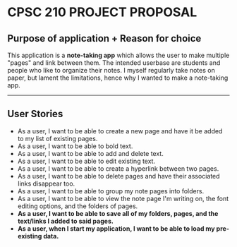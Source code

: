 # CPSC 210 PROJECT PROPOSAL

## Purpose of application + Reason for choice

This application is a **note-taking app** which allows the user to make multiple "pages" and link between
them. The intended userbase are students and people who like to organize their notes. I myself regularly
take notes on paper, but lament the limitations, hence why I wanted to make a note-taking app.

---
## User Stories

- As a user, I want to be able to create a new page and have it be added to my list of existing pages.
- As a user, I want to be able to bold text.
- As a user, I want to be able to add and delete text.
- As a user, I want to be able to edit existing text.
- As a user, I want to be able to create a hyperlink between two pages.
- As a user, I want to be able to delete pages and have their associated links disappear too.
- As a user, I want to be able to group my note pages into folders.
- As a user, I want to be able to view the note page I'm writing on, the font editing options, and the folders of pages.
- **As a user, I want to be able to save all of my folders, pages, and the text/links I added to said pages.**
- **As a user, when I start my application, I want to be able to load my pre-existing data.**